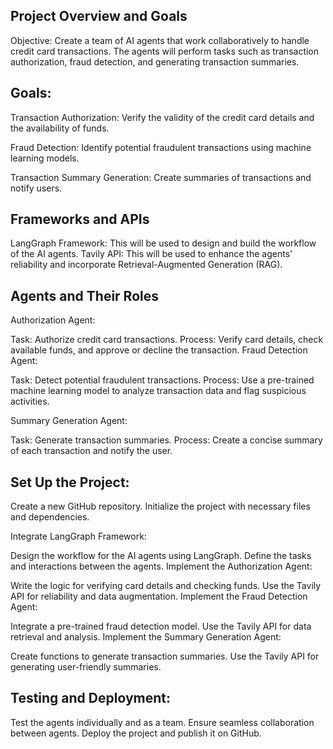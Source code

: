 ## Project Overview and Goals

Objective: Create a team of AI agents that work collaboratively to handle credit card transactions. The agents will perform tasks such as transaction authorization, fraud detection, and generating transaction summaries.

## Goals:

Transaction Authorization: Verify the validity of the credit card details and the availability of funds.

Fraud Detection: Identify potential fraudulent transactions using machine learning models.

Transaction Summary Generation: Create summaries of transactions and notify users.

## Frameworks and APIs

LangGraph Framework: This will be used to design and build the workflow of the AI agents.
Tavily API: This will be used to enhance the agents' reliability and incorporate Retrieval-Augmented Generation (RAG).

## Agents and Their Roles
Authorization Agent:

Task: Authorize credit card transactions.
Process: Verify card details, check available funds, and approve or decline the transaction.
Fraud Detection Agent:

Task: Detect potential fraudulent transactions.
Process: Use a pre-trained machine learning model to analyze transaction data and flag suspicious activities.

Summary Generation Agent:

Task: Generate transaction summaries.
Process: Create a concise summary of each transaction and notify the user.

## Set Up the Project:

Create a new GitHub repository.
Initialize the project with necessary files and dependencies.

Integrate LangGraph Framework:

Design the workflow for the AI agents using LangGraph.
Define the tasks and interactions between the agents.
Implement the Authorization Agent:

Write the logic for verifying card details and checking funds.
Use the Tavily API for reliability and data augmentation.
Implement the Fraud Detection Agent:

Integrate a pre-trained fraud detection model.
Use the Tavily API for data retrieval and analysis.
Implement the Summary Generation Agent:

Create functions to generate transaction summaries.
Use the Tavily API for generating user-friendly summaries.

## Testing and Deployment:

Test the agents individually and as a team.
Ensure seamless collaboration between agents.
Deploy the project and publish it on GitHub.
